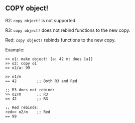 ## COPY object!

R2: `copy object!` is not supported.

R3: `copy object!` does not rebind functions to the new copy.

Red: `copy object!` rebinds functions to the new copy.

Example:

    >> o1: make object! [a: 42 m: does [a]]
    >> o2: copy o1
    >> o2/a: 99

    >> o1/m
    == 42         ;; Both R3 and Red
    
    ;; R3 does not rebind:
    >> o2/m       ;; R3
    == 42         ;; R3

    ;; Red rebinds:
    red>> o2/m    ;; Red
    == 99
